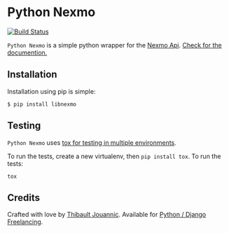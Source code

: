 Python Nexmo
============

[![Build
Status](https://travis-ci.org/thibault/libnexmo.svg?branch=master)](https://travis-ci.org/thibault/libnexmo)

`Python Nexmo` is a simple python wrapper for the [Nexmo
Api](https://docs.nexmo.com/). [Check for the
documention.](http://libnexmo.readthedocs.org/en/latest/)


Installation
------------

Installation using pip is simple:

    $ pip install libnexmo


Testing
-------

`Python Nexmo` uses [tox for testing in multiple
environments](https://pypi.python.org/pypi/tox).

To run the tests, create a new virtualenv, then `pip install tox`. To run the
tests:

    tox

Credits
-------

Crafted with love by [Thibault Jouannic](http://www.miximum.fr). Available for
[Python / Django Freelancing](http://www.miximum.fr/a-propos/).
